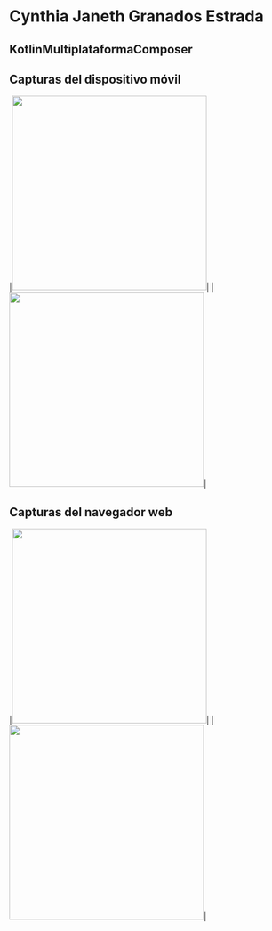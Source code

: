 # Cynthia Janeth Granados Estrada
## KotlinMultiplataformaComposer
## Capturas del dispositivo móvil
|<img src="https://github.com/user-attachments/assets/74b79e9e-75fd-4a35-a7b8-9cf3ae4e530a" width="350"/>|
|<img src="https://github.com/user-attachments/assets/195463bd-347b-428c-b673-f6136001f778" width="350"/>|
## Capturas del navegador web
|<img src="https://github.com/user-attachments/assets/73c710e8-7e9f-4527-bb4c-4bc62486031e" width="350"/>|
|<img src="https://github.com/user-attachments/assets/ac7058dd-e0e9-40b2-b69c-7aef9f17702c" width="350"/>|
